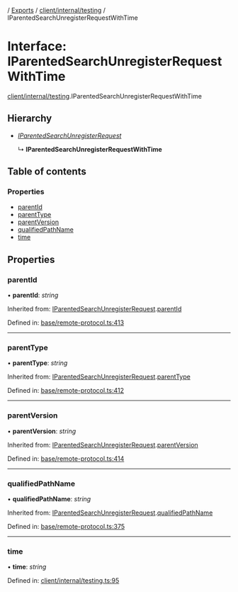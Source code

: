 [](../README.md) / [Exports](../modules.md) / [client/internal/testing](../modules/client_internal_testing.md) / IParentedSearchUnregisterRequestWithTime

# Interface: IParentedSearchUnregisterRequestWithTime

[client/internal/testing](../modules/client_internal_testing.md).IParentedSearchUnregisterRequestWithTime

## Hierarchy

* [*IParentedSearchUnregisterRequest*](base_remote_protocol.iparentedsearchunregisterrequest.md)

  ↳ **IParentedSearchUnregisterRequestWithTime**

## Table of contents

### Properties

- [parentId](client_internal_testing.iparentedsearchunregisterrequestwithtime.md#parentid)
- [parentType](client_internal_testing.iparentedsearchunregisterrequestwithtime.md#parenttype)
- [parentVersion](client_internal_testing.iparentedsearchunregisterrequestwithtime.md#parentversion)
- [qualifiedPathName](client_internal_testing.iparentedsearchunregisterrequestwithtime.md#qualifiedpathname)
- [time](client_internal_testing.iparentedsearchunregisterrequestwithtime.md#time)

## Properties

### parentId

• **parentId**: *string*

Inherited from: [IParentedSearchUnregisterRequest](base_remote_protocol.iparentedsearchunregisterrequest.md).[parentId](base_remote_protocol.iparentedsearchunregisterrequest.md#parentid)

Defined in: [base/remote-protocol.ts:413](https://github.com/onzag/itemize/blob/28218320/base/remote-protocol.ts#L413)

___

### parentType

• **parentType**: *string*

Inherited from: [IParentedSearchUnregisterRequest](base_remote_protocol.iparentedsearchunregisterrequest.md).[parentType](base_remote_protocol.iparentedsearchunregisterrequest.md#parenttype)

Defined in: [base/remote-protocol.ts:412](https://github.com/onzag/itemize/blob/28218320/base/remote-protocol.ts#L412)

___

### parentVersion

• **parentVersion**: *string*

Inherited from: [IParentedSearchUnregisterRequest](base_remote_protocol.iparentedsearchunregisterrequest.md).[parentVersion](base_remote_protocol.iparentedsearchunregisterrequest.md#parentversion)

Defined in: [base/remote-protocol.ts:414](https://github.com/onzag/itemize/blob/28218320/base/remote-protocol.ts#L414)

___

### qualifiedPathName

• **qualifiedPathName**: *string*

Inherited from: [IParentedSearchUnregisterRequest](base_remote_protocol.iparentedsearchunregisterrequest.md).[qualifiedPathName](base_remote_protocol.iparentedsearchunregisterrequest.md#qualifiedpathname)

Defined in: [base/remote-protocol.ts:375](https://github.com/onzag/itemize/blob/28218320/base/remote-protocol.ts#L375)

___

### time

• **time**: *string*

Defined in: [client/internal/testing.ts:95](https://github.com/onzag/itemize/blob/28218320/client/internal/testing.ts#L95)
